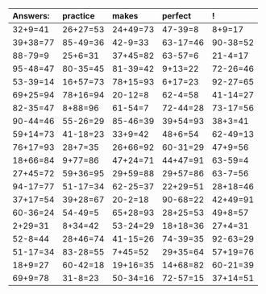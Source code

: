 | Answers: | practice | makes | perfect | ! |
| :--- | :--- | :--- | :--- | :--- |
| 32+9=41 | 26+27=53 | 24+49=73 | 47-39=8 | 8+9=17 | 
| 39+38=77 | 85-49=36 | 42-9=33 | 63-17=46 | 90-38=52 | 
| 88-79=9 | 25+6=31 | 37+45=82 | 63-57=6 | 21-4=17 | 
| 95-48=47 | 80-35=45 | 81-39=42 | 9+13=22 | 72-26=46 | 
| 53-39=14 | 16+57=73 | 78+15=93 | 6+17=23 | 92-27=65 | 
| 69+25=94 | 78+16=94 | 20-12=8 | 62-4=58 | 41-14=27 | 
| 82-35=47 | 8+88=96 | 61-54=7 | 72-44=28 | 73-17=56 | 
| 90-44=46 | 55-26=29 | 85-46=39 | 39+54=93 | 38+3=41 | 
| 59+14=73 | 41-18=23 | 33+9=42 | 48+6=54 | 62-49=13 | 
| 76+17=93 | 28+7=35 | 26+66=92 | 60-31=29 | 47+9=56 | 
| 18+66=84 | 9+77=86 | 47+24=71 | 44+47=91 | 63-59=4 | 
| 27+45=72 | 59+36=95 | 29+59=88 | 29+57=86 | 63-7=56 | 
| 94-17=77 | 51-17=34 | 62-25=37 | 22+29=51 | 28+18=46 | 
| 37+17=54 | 39+28=67 | 20-2=18 | 90-68=22 | 42+49=91 | 
| 60-36=24 | 54-49=5 | 65+28=93 | 28+25=53 | 49+8=57 | 
| 2+29=31 | 8+34=42 | 53-24=29 | 18+18=36 | 27+4=31 | 
| 52-8=44 | 28+46=74 | 41-15=26 | 74-39=35 | 92-63=29 | 
| 51-17=34 | 83-28=55 | 7+45=52 | 29+35=64 | 57+19=76 | 
| 18+9=27 | 60-42=18 | 19+16=35 | 14+68=82 | 60-21=39 | 
| 69+9=78 | 31-8=23 | 50-34=16 | 72-57=15 | 37+14=51 | 
